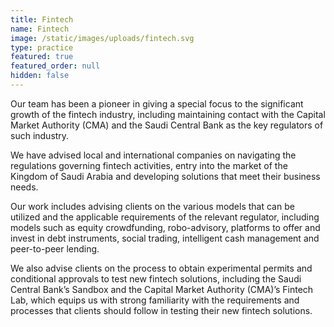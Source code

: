 ```yaml
---
title: Fintech
name: Fintech
image: /static/images/uploads/fintech.svg
type: practice
featured: true
featured_order: null
hidden: false
---
```

Our team has been a pioneer in giving a special focus to the significant growth of the fintech industry, including maintaining contact with the Capital Market Authority (CMA) and the Saudi Central Bank as the key regulators of such industry.

We have advised local and international companies on navigating the regulations governing fintech activities, entry into the market of the Kingdom of Saudi Arabia and developing solutions that meet their business needs.

Our work includes advising clients on the various models that can be utilized and the applicable requirements of the relevant regulator, including models such as equity crowdfunding, robo-advisory, platforms to offer and invest in debt instruments, social trading, intelligent cash management and peer-to-peer lending.

We also advise clients on the process to obtain experimental permits and conditional approvals to test new fintech solutions, including the Saudi Central Bank’s Sandbox and the Capital Market Authority (CMA)’s Fintech Lab, which equips us with strong familiarity with the requirements and processes that clients should follow in testing their new fintech solutions.

